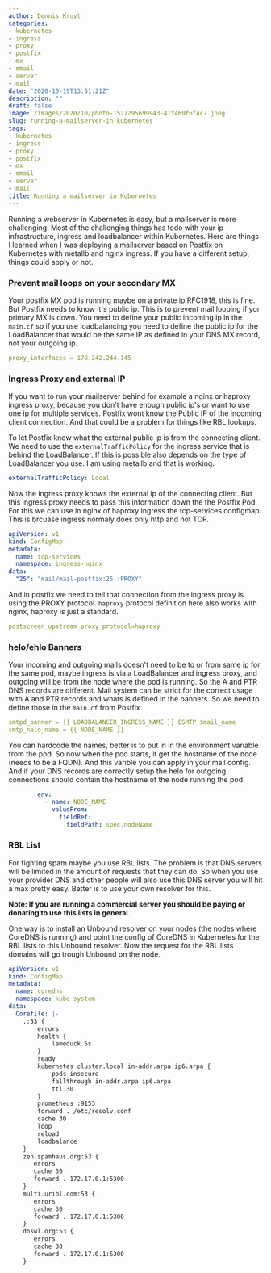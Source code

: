 ```yaml
---
author: Dennis Kruyt
categories:
- kubernetes
- ingress
- proxy
- postfix
- mx
- email
- server
- mail
date: "2020-10-19T13:51:21Z"
description: ""
draft: false
image: /images/2020/10/photo-1527295699943-41f460f6f4c7.jpeg
slug: running-a-mailserver-in-kubernetes
tags:
- kubernetes
- ingress
- proxy
- postfix
- mx
- email
- server
- mail
title: Running a mailserver in Kubernetes
---
```



Running a webserver in Kubernetes is easy, but a mailserver is more challenging. Most of the challenging things has todo with your ip infrastructure, ingress and loadbalancer within Kubernetes.  Here are things I learned when I was deploying a mailserver based on Postfix on Kubernetes with metallb and nginx ingress. If you have a different setup, things could apply or not.

### Prevent mail loops on your secondary MX

Your postfix MX pod is running maybe on a private ip RFC1918, this is fine. But Postfix needs to know it's public ip. This is to prevent mail looping if yor primary MX is down.  You need to define your public incoming ip in the `main.cf` so if you use loadbalancing you need to define the public ip for the LoadBalancer that would be the same IP as defined in your DNS MX record, not your outgoing ip.

```yaml
proxy_interfaces = 178.242.244.145
```

### Ingress Proxy and external IP

If you want to run your mailserver behind for example a nginx or haproxy ingress proxy, because you don't have enough public ip's or want to use one ip for multiple services. Postfix wont know the Public IP of the incoming client connection. And that could be a problem for things like RBL lookups.

To let Postfix know what the external public ip is from the connecting client. We need to use the `externalTrafficPolicy` for the ingress service that is behind the LoadBalancer. If this is possible also depends on the type of LoadBalancer you use. I am using metallb and that is working.

```yaml
externalTrafficPolicy: Local
```

Now the ingress proxy knows the external ip of the connecting client. But this ingress proxy needs to pass this information down the the Postfix Pod. For this we can use in nginx of haproxy ingress the tcp-services configmap. This is brcuase ingress normaly does only http and not TCP.

```yaml
apiVersion: v1
kind: ConfigMap
metadata:
  name: tcp-services
  namespace: ingress-nginx
data:
  "25": "mail/mail-postfix:25::PROXY"
```

And in postfix we need to tell that connection from the ingress proxy is using the PROXY protocol. `haproxy` protocol definition here also works with nginx, haproxy is just a standard.

```yaml
postscreen_upstream_proxy_protocol=haproxy
```

### helo/ehlo Banners

Your incoming and outgoing mails doesn't need to be to or from same ip for the same pod, maybe ingress is via a LoadBalancer and ingress proxy, and outgoing will be from the node where the pod is running. So the A and PTR DNS records are different. Mail system can be strict for the correct usage with A and PTR records and whats is defined in the banners. So we need to define those in the `main.cf` from Postfix

```yaml
smtpd_banner = {{ LOADBALANCER_INGRESS_NAME }} ESMTP $mail_name
smtp_helo_name = {{ NODE_NAME }}
```

You can hardcode the names, better is to put in in the environment variable from the pod. So now when the pod starts, it get the hostname of the node (needs to be a FQDN). And this varible you can apply in your mail config. And if your DNS records are correctly setup the helo for outgoing connections should contain the hostname of the node running the pod.

```yaml
        env:
          - name: NODE_NAME
            valueFrom:
              fieldRef:
                fieldPath: spec.nodeName
```

### RBL List

For fighting spam maybe you use RBL lists. The problem is that DNS servers will be limited in the amount of requests that they can do. So when you use your provider DNS and other people will also use this DNS server you will hit a max pretty easy. Better is to use your own resolver for this.

**Note: If you are running a commercial server you should be paying or donating to use this lists in general**.

One way is to install an Unbound resolver on your nodes (the nodes where CoreDNS is running) and point the config of CoreDNS in Kubernetes for the RBL lists to this Unbound resolver. Now the request for the RBL lists domains will go trough Unbound on the node.

```yaml
apiVersion: v1
kind: ConfigMap
metadata:
  name: coredns
  namespace: kube-system
data:
  Corefile: |-
    .:53 {
        errors
        health {
            lameduck 5s
        }
        ready
        kubernetes cluster.local in-addr.arpa ip6.arpa {
            pods insecure
            fallthrough in-addr.arpa ip6.arpa
            ttl 30
        }
        prometheus :9153
        forward . /etc/resolv.conf
        cache 30
        loop
        reload
        loadbalance
    }
    zen.spamhaus.org:53 {
       errors
       cache 30
       forward . 172.17.0.1:5300
    }
    multi.uribl.com:53 {
       errors
       cache 30
       forward . 172.17.0.1:5300
    }
    dnswl.org:53 {
       errors
       cache 30
       forward . 172.17.0.1:5300
    }
```



